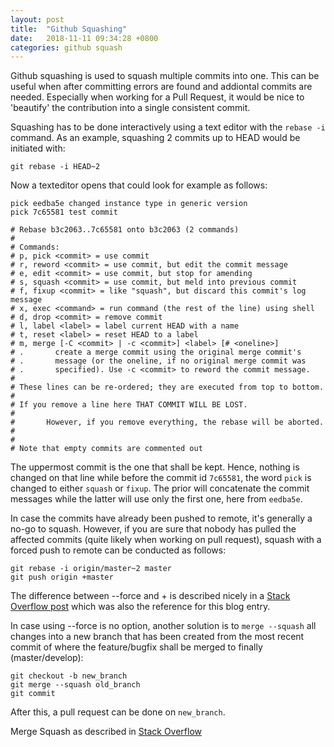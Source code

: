```yaml
---
layout: post
title:  "Github Squashing"
date:   2018-11-11 09:34:28 +0800
categories: github squash
---
```


Github squashing is used to squash multiple commits into one. This can be useful when after committing errors are found and addiontal commits are needed. Especially when working for a Pull Request, it would be nice to 'beautify' the contribution into a single consistent commit.

Squashing has to be done interactively using a text editor with the `rebase -i` command. As an example, squashing 2 commits up to HEAD would be initiated with:
```
git rebase -i HEAD~2 
```
Now a texteditor opens that could look for example as follows:
```
pick eedba5e changed instance type in generic version
pick 7c65581 test commit

# Rebase b3c2063..7c65581 onto b3c2063 (2 commands)
#
# Commands:
# p, pick <commit> = use commit
# r, reword <commit> = use commit, but edit the commit message
# e, edit <commit> = use commit, but stop for amending
# s, squash <commit> = use commit, but meld into previous commit
# f, fixup <commit> = like "squash", but discard this commit's log message
# x, exec <command> = run command (the rest of the line) using shell
# d, drop <commit> = remove commit
# l, label <label> = label current HEAD with a name
# t, reset <label> = reset HEAD to a label
# m, merge [-C <commit> | -c <commit>] <label> [# <oneline>]
# .       create a merge commit using the original merge commit's
# .       message (or the oneline, if no original merge commit was
# .       specified). Use -c <commit> to reword the commit message.
#
# These lines can be re-ordered; they are executed from top to bottom.
#
# If you remove a line here THAT COMMIT WILL BE LOST.
#
#       However, if you remove everything, the rebase will be aborted.
#
#       
# Note that empty commits are commented out
```
The uppermost commit is the one that shall be kept. Hence, nothing is changed on that line while before the commit id `7c65581`, the word `pick` is changed to either `squash` or `fixup`. The prior will concatenate the commit messages while the latter will use only the first one, here from `eedba5e`.

In case the commits have already been pushed to remote, it's generally a no-go to squash. However, if you are sure that nobody has pulled the affected commits (quite likely when working on pull request), squash with a forced push to remote can be conducted as follows:

```
git rebase -i origin/master~2 master
git push origin +master
```
The difference between --force and + is described nicely in a [Stack Overflow post][stack-overflow-post] which was also the reference for this blog entry.



In case using --force  is no option, another solution is to `merge --squash` all changes into a new branch that has been created from the most recent commit of where the feature/bugfix shall be merged to finally (master/develop):

```
git checkout -b new_branch
git merge --squash old_branch
git commit
```
After this, a pull request can be done on `new_branch`.

Merge Squash as described in [Stack Overflow][stack-overflow-post-merge-squash]


[stack-overflow-post-merge-squash]: https://stackoverflow.com/questions/5308816/how-to-use-git-merge-squash
[stack-overflow-post]: https://stackoverflow.com/questions/5667884/how-to-squash-commits-in-git-after-they-have-been-pushed
